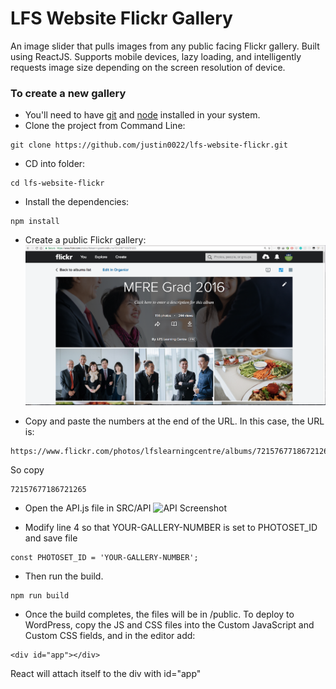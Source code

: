 # LFS Website Flickr Gallery
An image slider that pulls images from any public facing Flickr gallery. Built using ReactJS. Supports mobile devices, lazy loading, and intelligently requests image size depending on the screen resolution of device. 

### To create a new gallery

* You'll need to have [git](https://git-scm.com/) and [node](https://nodejs.org/en/) installed in your system.
* Clone the project from Command Line:

```
git clone https://github.com/justin0022/lfs-website-flickr.git
```

* CD into folder:

```
cd lfs-website-flickr
```

* Install the dependencies:

```
npm install
```

* Create a public Flickr gallery:
![Flickr Screenshot](/README_assets/flickr-screenshot.png? "Flickr Gallery")

* Copy and paste the numbers at the end of the URL. In this case, the URL is:
```
https://www.flickr.com/photos/lfslearningcentre/albums/72157677186721265
````
So copy 
```
72157677186721265
```

* Open the API.js file in SRC/API
![API Screenshot](/README_assets/api-screenshot.png? "API.js")

* Modify line 4 so that YOUR-GALLERY-NUMBER is set to PHOTOSET_ID and save file
```
const PHOTOSET_ID = 'YOUR-GALLERY-NUMBER';
```

* Then run the build.
```
npm run build
```

* Once the build completes, the files will be in /public.
To deploy to WordPress, copy the JS and CSS files into the Custom JavaScript and Custom CSS fields, and in the editor add:
```
<div id="app"></div>
```
React will attach itself to the div with id="app"



